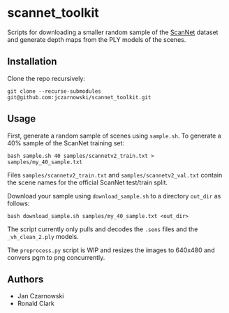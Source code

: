 # scannet_toolkit

Scripts for downloading a smaller random sample of the [ScanNet](http://www.scan-net.org/ScanNet/) dataset 
and generate depth maps from the PLY models of the scenes.

## Installation
Clone the repo recursively:

```
git clone --recurse-submodules git@github.com:jczarnowski/scannet_toolkit.git
```

## Usage
First, generate a random sample of scenes using `sample.sh`. To generate a 40% sample of the ScanNet training set:
```
bash sample.sh 40 samples/scannetv2_train.txt > samples/my_40_sample.txt
```
Files `samples/scannetv2_train.txt` and `samples/scannetv2_val.txt` contain the scene names for the official ScanNet test/train split.

Download your sample using `download_sample.sh` to a directory `out_dir` as follows:
```
bash download_sample.sh samples/my_40_sample.txt <out_dir>
```

The script currently only pulls and decodes the `.sens` files and the `_vh_clean_2.ply` models.

The `preprocess.py` script is WIP and resizes the images to 640x480 and convers pgm to png concurrently.

## Authors
 * Jan Czarnowski
 * Ronald Clark
